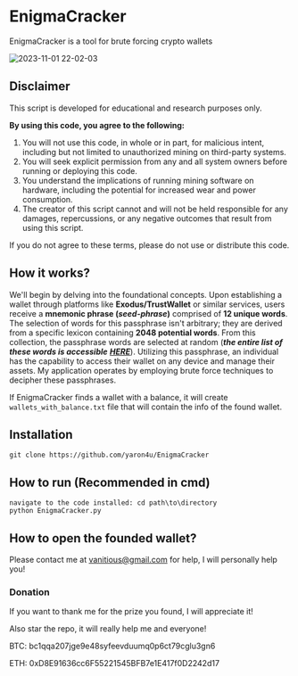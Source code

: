 # EnigmaCracker
EnigmaCracker is a tool for brute forcing crypto wallets

![2023-11-01 22-02-03](https://github.com/yaron4u/EnigmaCracker/assets/67191566/a165bd3e-1c79-4dfc-8c50-6da174c7a197)

## **Disclaimer**

This script is developed for educational and research purposes only.

**By using this code, you agree to the following:**

1. You will not use this code, in whole or in part, for malicious intent, including but not limited to unauthorized mining on third-party systems.
2. You will seek explicit permission from any and all system owners before running or deploying this code.
3. You understand the implications of running mining software on hardware, including the potential for increased wear and power consumption.
4. The creator of this script cannot and will not be held responsible for any damages, repercussions, or any negative outcomes that result from using this script.

If you do not agree to these terms, please do not use or distribute this code.

## **How it works?**

We'll begin by delving into the foundational concepts. Upon establishing a wallet through platforms like **Exodus/TrustWallet** or similar services, users receive a **mnemonic phrase (_seed-phrase_)** comprised of **12 unique words**. The selection of words for this passphrase isn't arbitrary; they are derived from a specific lexicon containing **2048 potential words**. From this collection, the passphrase words are selected at random (**_the entire list of these words is accessible_** [**_HERE_**](https://www.blockplate.com/pages/bip-39-wordlist)). Utilizing this passphrase, an individual has the capability to access their wallet on any device and manage their assets. My application operates by employing brute force techniques to decipher these passphrases.

If EnigmaCracker finds a wallet with a balance, it will create `wallets_with_balance.txt` file that will contain the info of the found wallet.

## Installation

```
git clone https://github.com/yaron4u/EnigmaCracker
```
## How to run (Recommended in cmd)

```
navigate to the code installed: cd path\to\directory
python EnigmaCracker.py
```

## How to open the founded wallet?

Please contact me at vanitious@gmail.com for help, I will personally help you!

### Donation

If you want to thank me for the prize you found, I will appreciate it!

Also star the repo, it will really help me and everyone!

BTC: bc1qqa207jge9e48syfeevduumq0p6ct79cglu3gn6

ETH: 0xD8E91636cc6F55221545BFB7e1E417f0D2242d17
